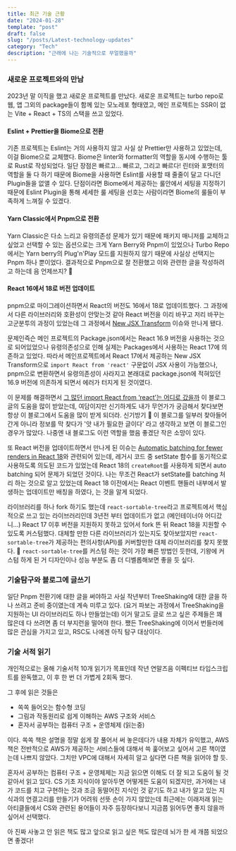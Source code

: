 ```yaml
---
title: 최근 기술 근황
date: "2024-01-28"
template: "post"
draft: false
slug: "/posts/Latest-technology-updates"
category: "Tech"
description: "근래에 나는 기술적으로 무얼했을까"
---
```


### 새로운 프로젝트와의 만남
2023년 말 이직을 했고 새로운 프로젝트를 만났다. 새로운 프로젝트는 turbo repo로 웹, 앱 그외의 package들이 함께 있는 모노레포 형태였고, 메인 프로젝트는 SSR이 없는 Vite + React + TS의 스택을 쓰고 있었다. 

#### Eslint + Prettier을 Biome으로 전환
기존 프로젝트는 Eslint는 거의 사용하지 않고 사실 상 Prettier만 사용하고 있었는데, 이걸 Biome으로 교체했다. Biome은 linter와 formatter의 역할을 동시에 수행하는 툴로 Rust로 작성되었다. 일단 장점은 빠르고... 빠르고, 그리고 빠르다! 린터와 포맷터의 역할을 둘 다 하기 때문에 Biome을 사용하면 Eslint를 사용할 때 줄줄이 달고 다니던 Plugin들을 없앨 수 있다. 단점이라면 Biome에서 제공하는 룰안에서 세팅을 지정하기 때문에 Eslint Plugin을 통해 세세한 룰 세팅을 선호는 사람이라면 Biome의 룰들이 부족하게 느껴질 수 있겠다.

#### Yarn Classic에서 Pnpm으로 전환
Yarn Classic은 다소 느리고 유령의존성 문제가 있기 때문에 패키지 매니저를 교체하고 싶었고 선택할 수 있는 옵션으로는 크게 Yarn Berry와 Pnpm이 있었으나 Turbo Repo에서는 Yarn berry의 Plug'n'Play 모드를 지원하지 않기 때문에 사실상 선택지는 Pnpm 하나 뿐이었다. 결과적으로 Pnpm으로 잘 전환했고 이와 관련한 글을 작성하려고 하는데 음 언제쓰지? 🤔

#### React 16에서 18로 버전 업데이트 
pnpm으로 마이그레이션하면서 React의 버전도 16에서 18로 업데이트했다. 그 과정에서 다른 라이브러리와 호환성이 안맞는것 같아 React 버전을 이리 바꾸고 저리 바꾸는 고군분투의 과정이 있었는데 그 과정에서 [New JSX Transform](https://legacy.reactjs.org/blog/2020/09/22/introducing-the-new-jsx-transform.html) 이슈와 만나게 됐다.

문제인즉슨 메인 프로젝트의 Package.json에서는 React 16.9 버전을 사용하는 것으로 되어있었으나 유령의존성으로 인해 실제는 Packages에서 사용하는 React 17에 의존하고 있었다. 따라서 메인프로젝트에서 React 17에서 제공하는 New JSX Transform으로 `import React from 'react'` 구문없이 JSX 사용이 가능했으나, pnpm으로 변환하면서 유령의존성이 사라지고 본래대로 package.json에 적혀있던 16.9 버전에 의존하게 되면서 에러가 터지게 된 것이였다. 

이 문제를 해결하면서 [그 많던 import React from ‘react’는 어디로 갔을까](https://so-so.dev/react/import-react-from-react/) 이 블로그 글의 도움을 많이 받았는데, 여담이지만 신기하게도 내가 무언가가 궁금해서 찾다보면 항상 이 블로그에서 도움을 많이 받게 되더라. 신기방기 🤫 이 블로그를 일부러 찾아들어간게 아니라 정보를 막 찾다가 '앗 내가 필요한 글이다' 라고 생각하고 보면 이 블로그인 경우가 많았다. 나중엔 내 블로그도 이런 역할을 했음 좋겠단 작은 소망이 있다. 

또 React 버전을 업데이트하면서 만나게 된 이슈는 [Automatic batching for fewer renders in React 18](https://github.com/reactwg/react-18/discussions/21)와 관련되어 있는데, 레거시 코드 중 setState 함수를 동기적으로 사용하도록 의도된 코드가 있었는데 React 18의 `createRoot`를 사용하게 되면서 auto batching 되어 문제가 되었던 것이다. 나는 무조건 React가 setState를 batching 처리 하는 것으로 알고 있었는데 React 18 이전에서는 React 이벤트 핸들러 내부에서 발생하는 업데이트만 배칭을 하였다, 는 것을 알게 되었다.

라이브러리를 하나 fork 하기도 했는데 `react-sortable-tree`라고 프로젝트에서 핵심적으로 쓰고 있는 라이브러리인데 3년전 부터 업데이트가 없고 (메인테이너야 어디갔니...) React 17 이후 버전을 지원하지 못하고 있어서 fork 뜬 뒤 React 18을 지원할 수 있도록 커스텀했다. 대체할 만한 다른 라이브러리가 있는지도 찾아보았지만 `react-sortable-tree`가 제공하는 편의사항(API)를 커버할만한 대체 라이브러리를 찾지 못했다. 🥲 `react-sortable-tree`를 커스텀 하는 것이 가장 빠른 방법인 듯한데, 기왕에 커스텀 하게 된 거 디자인이나 성능 부분도 좀 더 디벨롭해보면 좋을 듯 싶다.

### 기술탐구와 블로그에 글쓰기

일단 Pnpm 전환기에 대한 글을 써야하고 사실 작년부터 TreeShaking에 대한 글을 하나 쓰려고 준비 중이였는데 계속 미루고 있다. (요거 파보는 과정에서 TreeShaking을 지원하는 UI 라이브러리도 하나 만들었는데) 이거 말고도 글로 쓰고 싶은 주제들은 꽤 많은데 다 쓰려면 좀 더 부지런을 떨어야 한다. 쨌든 TreeShaking에 이어서 번들러에 많은 관심을 가지고 있고, RSC도 나에겐 아직 탐구 대상이다.


### 기술 서적 읽기
개인적으로는 올해 기술서적 10개 읽기가 목표인데 작년 연말즈음 이펙티브 타입스크립트를 완독했고, 이 후 한 번 더 가볍게 2회독 했다. 

그 후에 읽은 것들은

* 쏙쏙 들어오는 함수형 코딩
* 그림과 작동원리로 쉽게 이해하는 AWS 구조와 서비스
* 혼자서 공부하는 컴퓨터 구조 + 운영체제 (읽는중)

이다. 쏙쏙 책은 설명을 정말 쉽게 잘 풀어서 써 놓은데다가 내용 자체가 유익했고, AWS 책은 전반적으로 AWS가 제공하는 서비스들에 대해서 쓱 훑어보고 싶어서 고른 책이였는데 나쁘지 않았다. 그치만 VPC에 대해서 자세히 알고 싶다면 다른 책을 읽어야 할 듯. 

혼자서 공부하는 컴퓨터 구조 + 운영체제는 지금 읽으면 이해도 더 잘 되고 도움이 될 것 같아서 읽고 있다. CS 기초 지식이야 알아두면 어떻게든 도움이 되겠지만, 과거에는 내가 코드를 치고 구현하는 것과 조금 동떨어진 지식인 것 같기도 하고 내가 알고 있는 지식과의 연결고리를 만들기가 어려워 선뜻 손이 가지 않았는데 최근에는 이래저래 읽는 아티클들에서 CS와 관련된 용어들이 자주 등장하다보니 지금쯤 읽어두면 좋지 않을까 싶어서 선택했다. 

아 진짜 사놓고 안 읽은 책도 많고 앞으로 읽고 싶은 책도 많은데 뇌가 한 세 개쯤 되었으면 좋겠다!
